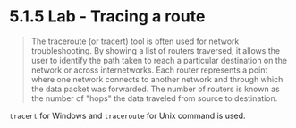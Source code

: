 # 5.1.5 Lab - Tracing a route

> The traceroute (or tracert) tool is often used for network troubleshooting. By showing a list of routers
traversed, it allows the user to identify the path taken to reach a particular destination on the network or
across internetworks. Each router represents a point where one network connects to another network and
through which the data packet was forwarded. The number of routers is known as the number of "hops" the
data traveled from source to destination.

`tracert` for Windows and `traceroute` for Unix command is used.

